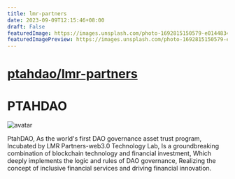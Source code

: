 ```yaml
---
title: lmr-partners
date: 2023-09-09T12:15:46+08:00
draft: False
featuredImage: https://images.unsplash.com/photo-1692815150579-e01448340982?ixid=M3w0NjAwMjJ8MHwxfHJhbmRvbXx8fHx8fHx8fDE2OTQyMzI4Mzl8&ixlib=rb-4.0.3
featuredImagePreview: https://images.unsplash.com/photo-1692815150579-e01448340982?ixid=M3w0NjAwMjJ8MHwxfHJhbmRvbXx8fHx8fHx8fDE2OTQyMzI4Mzl8&ixlib=rb-4.0.3
---
```


# [ptahdao/lmr-partners](https://github.com/ptahdao/lmr-partners)

# PTAHDAO

![avatar](/imgs/banner_1.png)

PtahDAO, As the world's first DAO governance asset trust program, Incubated by LMR Partners-web3.0 Technology Lab, Is a groundbreaking combination of blockchain technology and financial investment, Which deeply implements the logic and rules of DAO governance, Realizing the concept of inclusive financial services and driving financial innovation.